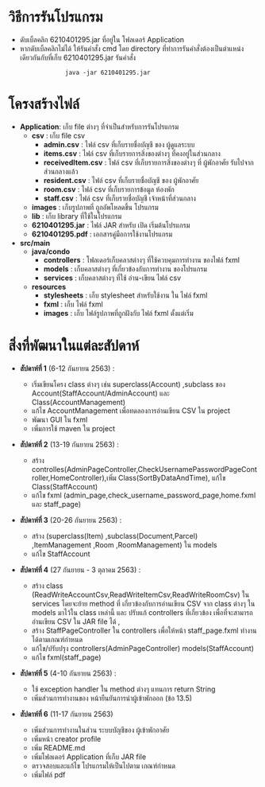 # วิธีการรันโปรแกรม
-  ดับเบิ้ลคลิก 6210401295.jar ที่อยู่ใน โฟลเดอร์ Application
-  หากดับเบิ้ลคลิกไม่ได้ ให้รันคำสั่ง cmd โดย directory ที่ทำการรันคำสั่งต้องเป็นตำแหน่งเดียวกันกับที่เก็บ 6210401295.jar รันคำสั่ง 

```
          		java -jar 6210401295.jar
```  
# โครงสร้างไฟล์

- **Application**: เก็บ file ต่างๆ ที่จำเป็นสำหรับการรันโปรแกรม
	- **csv** : เก็บ file csv 
		- **admin.csv** 		: ไฟล์ csv ที่เก็บรายชื่อบัญชี ของ ผู้ดูแลระบบ
		- **items.csv** 		: ไฟล์ csv ที่เก็บรายการสิ่งของต่างๆ ที่คงอยู่ในส่วนกลาง
		- **receivedItem.csv** 	: ไฟล์ csv ที่เก็บรายการสิ่งของต่างๆ ที่ ผู้พักอาศัย รับไปจาก ส่วนกลางแล้ว
		- **resident.csv** 		: ไฟล์ csv ที่เก็บรายชื่อบัญชี ของ ผู้พักอาศัย
		- **room.csv** 		    : ไฟล์ csv ที่เก็บรายการข้อมูล ห้องพัก
		- **staff.csv** 		: ไฟล์ csv ที่เก็บรายชื่อบัญชี เจ้าหน้าที่ส่วนกลาง
	- **images** 	   : เก็บรูปภาพที่ ถูกอัพโหลดขึ้น โปรแกรม
	- **lib** 		   : เก็บ library ที่ใช้ในโปรแกรม
	- **6210401295.jar** : ไฟล์ JAR สำหรับ เปิด เริ่มต้นโปรแกรม
	- **6210401295.pdf** : เอกสารคู่มือการใช้งานโปรแกรม
- **src/main**
	- **java/condo**
		- **controllers** 	: โฟลเดอร์เก็บคลาสต่างๆ ที่ใช้ควบคุมการทำงาน ของไฟล์ fxml
		- **models** 	: เก็บคลาสต่างๆ ที่เกี่ยวข้องกับการทำงาน ของโปรแกรม
		- **services** 	: เก็บคลาสต่างๆ ที่ใช้ อ่าน-เขียน ไฟล์ csv
	- **resources**
		- **stylesheets** 	: เก็บ stylesheet สำหรับใช้งาน ใน ไฟล์ fxml
		- **fxml** 		: เก็บ ไฟล์ fxml
		- **images** 	: เก็บ ไฟล์รูปภาพที่ถูกฝังกับ ไฟล์ fxml ตั้งแต่เริ่ม



# สิ่งที่พัฒนาในแต่ละสัปดาห์

- **สัปดาห์ที่ 1** (6-12 กันยายน 2563) : 
	- เริ่มเขียนโครง class ต่างๆ เช่น superclass(Account) ,subclass ของ Account(StaffAccount/AdminAccount) และ Class(AccountManagement) 
	- แก้ไข AccountManagement เพื่อทดลองการอ่านเขียน CSV ใน project 
	- พัฒนา GUI ใน fxml 
	- เพิ่มการใช้ maven ใน project

- **สัปดาห์ที่ 2** (13-19 กันยายน 2563) : 
	- สร้าง controlles(AdminPageController,CheckUsernamePasswordPageController,HomeController),เพิ่ม Class(SortByDataAndTime), แก้ไข Class(StaffAccount) 
	- แก้ไข fxml (admin_page,check_username_password_page,home.fxml และ staff_page)

- **สัปดาห์ที่ 3** (20-26 กันยายน 2563) : 
	- สร้าง (superclass(Item) ,subclass(Document,Parcel) ,ItemManagement ,Room ,RoomManagement) ใน models 
	- แก้ไข StaffAccount

- **สัปดาห์ที่ 4** (27 กันยายน - 3 ตุลาคม 2563) : 
	- สร้าง class (ReadWriteAccountCsv,ReadWriteItemCsv,ReadWriteRoomCsv) ใน services โดยจะย้าย method ที่ เกี่ยวข้องกับการอ่านเขียน CSV จาก class ต่างๆ ใน models มาไว้ใน class เหล่านี้ และ ปรับแก้ controllers ที่เกี่ยวข้อง เพื่อที่จะสามารถอ่านเขียน CSV ใน JAR file ได้  , 
	- สร้าง StaffPageController ใน controllers เพื่อให้หน้า staff_page.fxml ทำงานได้ตามเกณฑ์กำหนด  
	- แก้ไข/ปรับปรุง controllers(AdminPageController) models(StaffAccount)
	- แก้ไข fxml(staff_page)

- **สัปดาห์ที่ 5** (4-10 กันยายน 2563) : 
	- ใช้ exception handler ใน method ต่างๆ แทนการ return String 
	- เพิ่มส่วนการทำงานของ หน้ายืนยันการนำผู้เข้าพักออก (ข้อ 13.5)

- **สัปดาห์ที่ 6** (11-17 กันยายน 2563)
	- เพิ่มส่วนการทำงานในส่วน ระบบบัญชีของ ผู้เข้าพักอาศัย
	- เพิ่มหน้า creator profile
	- เพิ่ม README.md
	- เพิ่มโฟลเดอร์ Application ที่เก็บ JAR file
	- ตรวจสอบและแก้ไข โปรแกรมให้เป็นไปตาม เกณฑ์กำหนด
	- เพิ่มไฟล์ pdf




